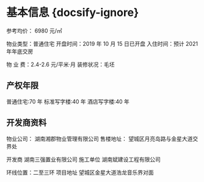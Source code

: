 # 基本信息 {docsify-ignore}

参考均价： 6980 元/㎡

物业类型：普通住宅
开盘时间：2019 年 10 月 15 日已开盘
入住时间：预计 2021 年年底交房

物 业 费：2.4-2.6 元/平米·月
装修状况：毛坯

## 产权年限

普通住宅:70 年
标准写字楼:40 年
酒店写字楼:40 年

## 开发商资料

物业公司： 湖南湘郡物业管理有限公司
售楼地址： 望城区月亮岛路与金星大道交界处

开发商 湖南三强置业有限公司
施工单位 湖南斌建设工程有限公司

环线位置：二至三环
项目地址 望城区金星大道浩龙音乐界对面
